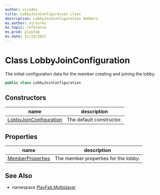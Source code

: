 ```yaml
---
author: vicodex
title: LobbyJoinConfiguration class
description: LobbyJoinConfiguration members
ms.author: victorku
ms.topic: reference
ms.prod: playfab
ms.date: 11/23/2021
---
```


# Class LobbyJoinConfiguration

The initial configuration data for the member creating and joining the lobby.

```csharp
public class LobbyJoinConfiguration
```

## Constructors

| name | description |
| --- | --- |
| [LobbyJoinConfiguration](LobbyJoinConfiguration/LobbyJoinConfiguration.md) | The default constructor. |

## Properties

| name | description |
| --- | --- |
| [MemberProperties](LobbyJoinConfiguration/MemberProperties.md) | The member properties for the lobby. |

## See Also

* namespace [PlayFab.Multiplayer](../PlayFabMultiplayerSDK.md)
